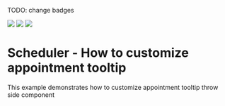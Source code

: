 <!-- default badges list -->
TODO: change badges

![](https://img.shields.io/endpoint?url=https://codecentral.devexpress.com/api/v1/VersionRange/369231069/20.2.6%2B)
[![](https://img.shields.io/badge/Open_in_DevExpress_Support_Center-FF7200?style=flat-square&logo=DevExpress&logoColor=white)](https://supportcenter.devexpress.com/ticket/details/T999963)
[![](https://img.shields.io/badge/📖_How_to_use_DevExpress_Examples-e9f6fc?style=flat-square)](https://docs.devexpress.com/GeneralInformation/403183)
<!-- default badges end -->
# Scheduler - How to customize appointment tooltip
This example demonstrates how to customize appointment tooltip throw side component